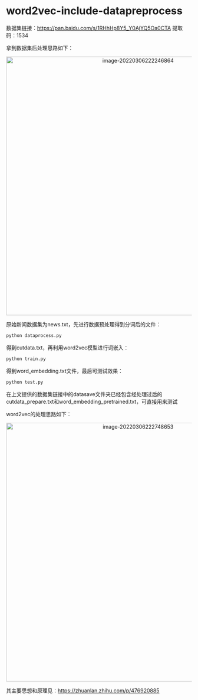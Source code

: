 # word2vec-include-datapreprocess
数据集链接：https://pan.baidu.com/s/1RHhHp8Y5_Y0AjYQ5Oa0CTA  提取码：1534

拿到数据集后处理思路如下：

<div align=center><img src="https://gitee.com/ttb1534/typora-img-save/raw/master/image-20220306222246864.png" alt="image-20220306222246864" width="700px" /></div>

原始新闻数据集为news.txt，先进行数据预处理得到分词后的文件：
~~~python
python dataprocess.py
~~~~
得到cutdata.txt，再利用word2vec模型进行词嵌入：
~~~python
python train.py
~~~
得到word_embedding.txt文件，最后可测试效果：
~~~python 
python test.py
~~~

在上文提供的数据集链接中的datasave文件夹已经包含经处理过后的cutdata_prepare.txt和word_embedding_pretrained.txt，可直接用来测试

word2vec的处理思路如下：

<div align=center><img src="https://gitee.com/ttb1534/typora-img-save/raw/master/image-20220306222748653.png" alt="image-20220306222748653" width="700px" /></div>

其主要思想和原理见：https://zhuanlan.zhihu.com/p/476920885
